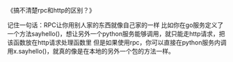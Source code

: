 《搞不清楚rpc和http的区别？》

记住一句话：RPC让你用别人家的东西就像自己家的一样
比如你在go服务定义了一个方法sayhello()，想让另外一个python服务能够调用，就只能走http请求，把该函数放在http请求处理函数里
但是如果使用rpc，你可以直接在python服务内调用x.sayhello()，就真的像是在本地的另外一个包的方法一样。
